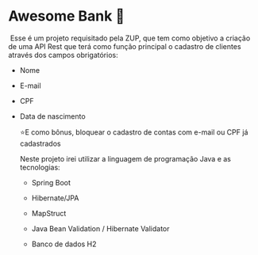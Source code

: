 # Awesome Bank :bank:

​		Esse é um projeto requisitado pela ZUP, que tem como objetivo a criação de uma API Rest que terá como função principal o cadastro de clientes através dos campos obrigatórios:

- Nome

- E-mail

- CPF

- Data de nascimento

  

  :star:E como bônus, bloquear o cadastro de contas com e-mail ou CPF já cadastrados 

  

  Neste projeto irei utilizar a linguagem de programação Java e as tecnologias:

  - Spring Boot 

  - Hibernate/JPA 
  - MapStruct
  - Java Bean Validation / Hibernate Validator
  - Banco de dados H2

